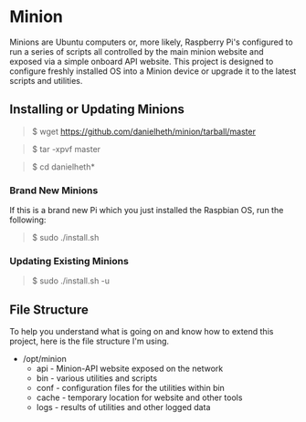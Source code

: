# Minion
Minions are Ubuntu computers or, more likely, Raspberry Pi's configured to run a series of scripts all controlled by the main minion website and exposed via a simple onboard API website.  This project is designed to configure freshly installed OS into a Minion device or upgrade it to the latest scripts and utilities.


## Installing or Updating Minions

>$ wget https://github.com/danielheth/minion/tarball/master

>$ tar -xpvf master

>$ cd danielheth*


### Brand New Minions
If this is a brand new Pi which you just installed the Raspbian OS, run the following:

>$ sudo ./install.sh


### Updating Existing Minions

>$ sudo ./install.sh -u


## File Structure
To help you understand what is going on and know how to extend this project, here is the file structure I'm using.

- /opt/minion
  - api - Minion-API website exposed on the network
  - bin - various utilities and scripts
  - conf - configuration files for the utilities within bin
  - cache - temporary location for website and other tools
  - logs - results of utilities and other logged data
